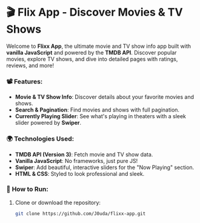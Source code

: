 # 🎬 **Flix App** - Discover Movies & TV Shows

Welcome to **Flixx App**, the ultimate movie and TV show info app built with **vanilla JavaScript** and powered by the **TMDB API**. Discover popular movies, explore TV shows, and dive into detailed pages with ratings, reviews, and more!

### 📽️ **Features**:
- **Movie & TV Show Info**: Discover details about your favorite movies and shows.
- **Search & Pagination**: Find movies and shows with full pagination.
- **Currently Playing Slider**: See what's playing in theaters with a sleek slider powered by **Swiper**.
  
### 🌍 **Technologies Used**:
- **TMDB API (Version 3)**: Fetch movie and TV show data.
- **Vanilla JavaScript**: No frameworks, just pure JS!
- **Swiper**: Add beautiful, interactive sliders for the "Now Playing" section.
- **HTML & CSS**: Styled to look professional and sleek.

### 🚀 **How to Run**:
1. Clone or download the repository:
   ```bash
   git clone https://github.com/J0uda/flixx-app.git
